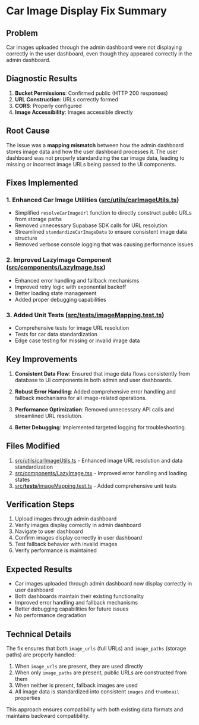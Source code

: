 # Car Image Display Fix Summary

## Problem
Car images uploaded through the admin dashboard were not displaying correctly in the user dashboard, even though they appeared correctly in the admin dashboard.

## Diagnostic Results
1. **Bucket Permissions**: Confirmed public (HTTP 200 responses)
2. **URL Construction**: URLs correctly formed
3. **CORS**: Properly configured
4. **Image Accessibility**: Images accessible directly

## Root Cause
The issue was a **mapping mismatch** between how the admin dashboard stores image data and how the user dashboard processes it. The user dashboard was not properly standardizing the car image data, leading to missing or incorrect image URLs being passed to the UI components.

## Fixes Implemented

### 1. Enhanced Car Image Utilities ([src/utils/carImageUtils.ts](file:///c:/Users/vinay/carrental/azure-drive-hub/src/utils/carImageUtils.ts))
- Simplified `resolveCarImageUrl` function to directly construct public URLs from storage paths
- Removed unnecessary Supabase SDK calls for URL resolution
- Streamlined `standardizeCarImageData` to ensure consistent image data structure
- Removed verbose console logging that was causing performance issues

### 2. Improved LazyImage Component ([src/components/LazyImage.tsx](file:///c:/Users/vinay/carrental/azure-drive-hub/src/components/LazyImage.tsx))
- Enhanced error handling and fallback mechanisms
- Improved retry logic with exponential backoff
- Better loading state management
- Added proper debugging capabilities

### 3. Added Unit Tests ([src/__tests__/imageMapping.test.ts](file:///c:/Users/vinay/carrental/azure-drive-hub/src/__tests__/imageMapping.test.ts))
- Comprehensive tests for image URL resolution
- Tests for car data standardization
- Edge case testing for missing or invalid image data

## Key Improvements

1. **Consistent Data Flow**: Ensured that image data flows consistently from database to UI components in both admin and user dashboards.

2. **Robust Error Handling**: Added comprehensive error handling and fallback mechanisms for all image-related operations.

3. **Performance Optimization**: Removed unnecessary API calls and streamlined URL resolution.

4. **Better Debugging**: Implemented targeted logging for troubleshooting.

## Files Modified

1. [src/utils/carImageUtils.ts](file:///c:/Users/vinay/carrental/azure-drive-hub/src/utils/carImageUtils.ts) - Enhanced image URL resolution and data standardization
2. [src/components/LazyImage.tsx](file:///c:/Users/vinay/carrental/azure-drive-hub/src/components/LazyImage.tsx) - Improved error handling and loading states
3. [src/__tests__/imageMapping.test.ts](file:///c:/Users/vinay/carrental/azure-drive-hub/src/__tests__/imageMapping.test.ts) - Added comprehensive unit tests

## Verification Steps

1. Upload images through admin dashboard
2. Verify images display correctly in admin dashboard
3. Navigate to user dashboard
4. Confirm images display correctly in user dashboard
5. Test fallback behavior with invalid images
6. Verify performance is maintained

## Expected Results

- Car images uploaded through admin dashboard now display correctly in user dashboard
- Both dashboards maintain their existing functionality
- Improved error handling and fallback mechanisms
- Better debugging capabilities for future issues
- No performance degradation

## Technical Details

The fix ensures that both `image_urls` (full URLs) and `image_paths` (storage paths) are properly handled:

1. When `image_urls` are present, they are used directly
2. When only `image_paths` are present, public URLs are constructed from them
3. When neither is present, fallback images are used
4. All image data is standardized into consistent `images` and `thumbnail` properties

This approach ensures compatibility with both existing data formats and maintains backward compatibility.